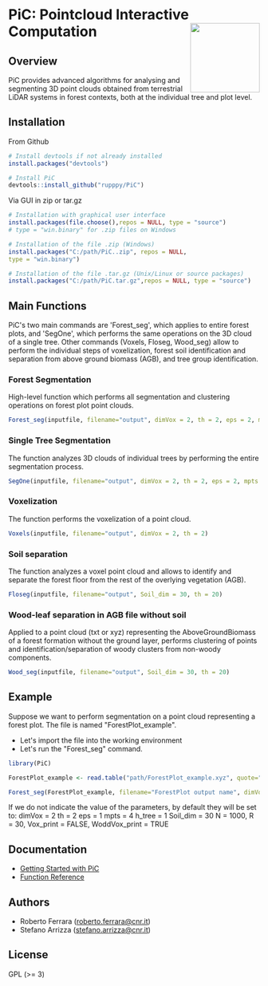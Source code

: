 
<!-- README.md is generated from README.Rmd. Please edit that file -->

# PiC: Pointcloud Interactive Computation <img src="man/figures/logo.png" align="right" height="139" />

<!-- badges: start -->
<!-- badges: end -->

## Overview

PiC provides advanced algorithms for analysing and segmenting 3D point clouds obtained from terrestrial LiDAR systems in forest contexts, both at the individual tree and plot level.

## Installation

From Github

``` r
# Install devtools if not already installed
install.packages("devtools")

# Install PiC
devtools::install_github("rupppy/PiC")
```
Via GUI in zip or tar.gz

``` r
# Installation with graphical user interface
install.packages(file.choose(),repos = NULL, type = "source")
# type = "win.binary" for .zip files on Windows

# Installation of the file .zip (Windows)
install.packages("C:/path/PiC..zip", repos = NULL, 
type = "win.binary")

# Installation of the file .tar.gz (Unix/Linux or source packages)
install.packages("C:/path/PiC.tar.gz",repos = NULL, type = "source")
```


## Main Functions

PiC's two main commands are 'Forest_seg', which applies to entire forest plots, and 'SegOne', which performs the same operations on the 3D cloud of a single tree. Other commands (Voxels, Floseg, Wood_seg) allow to perform the individual steps of voxelization, forest soil identification and separation from above ground biomass (AGB), and tree group identification.

### Forest Segmentation

High-level function which performs all segmentation and clustering operations on forest plot point clouds.

``` r
Forest_seg(inputfile, filename="output", dimVox = 2, th = 2, eps = 2, mpts = 6, h_tree = 1, Soil_dim = 30, N = 500, R = 30, Vox_print = FALSE/TRUE, WoddVox_print = FALSE/TRUE)
```
### Single Tree Segmentation

The function analyzes 3D clouds of individual trees by performing the entire segmentation process.

``` r
SegOne(inputfile, filename="output", dimVox = 2, th = 2, eps = 2, mpts = 6,  N = 500, R = 30)
```

### Voxelization

The function performs the voxelization of a point cloud.

``` r
Voxels(inputfile, filename="output", dimVox = 2, th = 2)
```

### Soil separation

The function analyzes a voxel point cloud and allows to identify and separate the forest floor from the rest of the overlying vegetation (AGB). 

``` r
Floseg(inputfile, filename="output", Soil_dim = 30, th = 20)
```
### Wood-leaf separation in AGB file without soil

Applied to a point cloud (txt or xyz) representing the AboveGroundBiomass of a forest formation without the ground layer, performs clustering of points and identification/separation of woody clusters from non-woody components.

``` r
Wood_seg(inputfile, filename="output", Soil_dim = 30, th = 20)
```

## Example
Suppose we want to perform segmentation on a point cloud representing a forest plot. The file is named "ForestPlot_example".
- Let's import the file into the working environment
- Let's run the "Forest_seg" command.
``` r
library(PiC)

ForestPlot_example <- read.table("path/ForestPlot_example.xyz", quote="\"", comment.char="")

Forest_seg(ForestPlot_example, filename="ForestPlot output name", dimVox = 2, th = 2, eps = 2, mpts = 6, h_tree = 1, Soil_dim = 30, N = 500, R = 30, Vox_print = FALSE/TRUE, WoddVox_print = FALSE/TRUE)

```

If we do not indicate the value of the parameters, by default they will be set to:
dimVox = 2
th = 2 
eps = 1 
mpts = 4 
h_tree = 1 
Soil_dim = 30 
N = 1000, 
R = 30, 
Vox_print = FALSE, 
WoddVox_print = TRUE

## Documentation

- [Getting Started with PiC](articles/pic-intro.html)
- [Function Reference](reference/index.html)

## Authors

- Roberto Ferrara (<roberto.ferrara@cnr.it>)
- Stefano Arrizza (<stefano.arrizza@cnr.it>)

## License

GPL (\>= 3)
